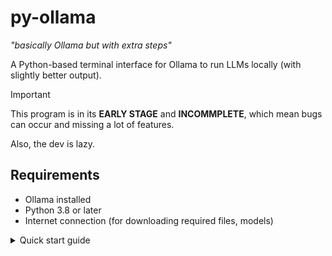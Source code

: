 # py-ollama
*"basically Ollama but with extra steps"*

A Python-based terminal interface for Ollama to run LLMs locally (with slightly better output).
> [!IMPORTANT]  
> This program is in its **EARLY STAGE** and **INCOMMPLETE**, which mean bugs can occur and missing a lot of features.
>
> Also, the dev is lazy.

 
## Requirements
- Ollama installed
- Python 3.8 or later
- Internet connection (for downloading required files, models)
<details>
<summary>Quick start guide</summary>

  # Quick start guide
  
  ### 1. Preparing
  Assuming you have Python 3.8 (or later) and Ollama are already installed.
  Check if your Python install is compatible by running `py` or `python3` in terminal.
  If Python is installed, terminal should output like this:
  ```
  Python 3.12.7 (main, Feb  4 2025, 14:46:03) [GCC 14.2.0] on linux
  Type "help", "copyright", "credits" or "license" for more information.
  >>> 
  ```
  Otherwise, go to https://www.python.org/downloads/ to download Python interpreter.
  
  Also ensure Ollama is installed on your computer.
  
  ### 2. Running py-ollama
  Download or clone this repository. You can clone this repository with Git by running this command:
  ```
  git clone https://github.com/bcahtechstuffs/py-ollama
  ```
  You can also download the program in `Releases` page of this repository.
  
  Install required dependencies from text file `requirements.txt`:
  ```
  py -m pip install -r requirements.txt
  ```
  Run `py-ollama` by running:
  ```
  py pyollama.py (if on Windows)
  python3 pyollama.py (if on macOS/Linux)
  ```
  then run:
  ```
  >> /pull [model]
  ```
  with `[model]` is name followed by amount of parameters (if have one) of your desired model.
  
  All downloadable models can be found here https://ollama.com/search
  
  Example:
  ```
  >> /pull llama3.2:1b
  ```
  The command above is used to pull a version of `llama3.2` model with 1 billion parameters for low-end computers.

  After pulling model, type your previously pulled model name to begin chatting.
  Follow on-screen instructions.
</details>
